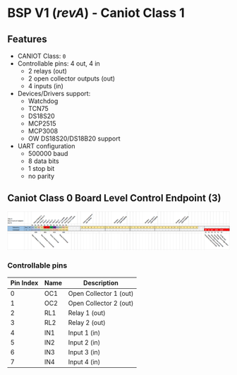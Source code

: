 # BSP V1 (*revA*) - Caniot Class 1

## Features

- CANIOT Class: `0`
- Controllable pins: 4 out, 4 in
    - 2 relays (out)
    - 2 open collector outputs (out)
    - 4 inputs (in)
- Devices/Drivers support:
    - Watchdog
    - TCN75
    - DS18S20
    - MCP2515
    - MCP3008
    - OW DS18S20/DS18B20 support
- UART configuration
    - 500000 baud
    - 8 data bits
    - 1 stop bit
    - no parity

## Caniot Class 0 Board Level Control Endpoint (3)

![pics/bsp-cls0-blc.png](pics/bsp-cls0-blc.png)

### Controllable pins

| Pin Index | Name | Description            |
| --------- | ---- | ---------------------- |
| 0         | OC1  | Open Collector 1 (out) |
| 1         | OC2  | Open Collector 2 (out) |
| 2         | RL1  | Relay 1       (out)    |
| 3         | RL2  | Relay 2       (out)    |
| 4         | IN1  | Input 1       (in)     |
| 5         | IN2  | Input 2       (in)     |
| 6         | IN3  | Input 3       (in)     |
| 7         | IN4  | Input 4       (in)     |